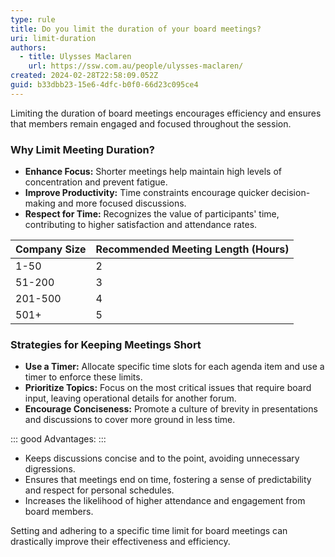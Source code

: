 ```yaml
---
type: rule
title: Do you limit the duration of your board meetings?
uri: limit-duration
authors:
  - title: Ulysses Maclaren
    url: https://ssw.com.au/people/ulysses-maclaren/
created: 2024-02-28T22:58:09.052Z
guid: b33dbb23-15e6-4dfc-b0f0-66d23c095ce4
---
```

Limiting the duration of board meetings encourages efficiency and ensures that members remain engaged and focused throughout the session.

<!--endintro-->

### Why Limit Meeting Duration?

- **Enhance Focus:** Shorter meetings help maintain high levels of concentration and prevent fatigue.
- **Improve Productivity:** Time constraints encourage quicker decision-making and more focused discussions.
- **Respect for Time:** Recognizes the value of participants' time, contributing to higher satisfaction and attendance rates.

| Company Size | Recommended Meeting Length (Hours) |
|--------------|------------------------------------|
| 1-50         | 2                                  |
| 51-200       | 3                                  |
| 201-500      | 4                                  |
| 501+         | 5                                  |

### Strategies for Keeping Meetings Short

- **Use a Timer:** Allocate specific time slots for each agenda item and use a timer to enforce these limits.
- **Prioritize Topics:** Focus on the most critical issues that require board input, leaving operational details for another forum.
- **Encourage Conciseness:** Promote a culture of brevity in presentations and discussions to cover more ground in less time.

::: good
Advantages:
:::

- Keeps discussions concise and to the point, avoiding unnecessary digressions.
- Ensures that meetings end on time, fostering a sense of predictability and respect for personal schedules.
- Increases the likelihood of higher attendance and engagement from board members.

Setting and adhering to a specific time limit for board meetings can drastically improve their effectiveness and efficiency.
